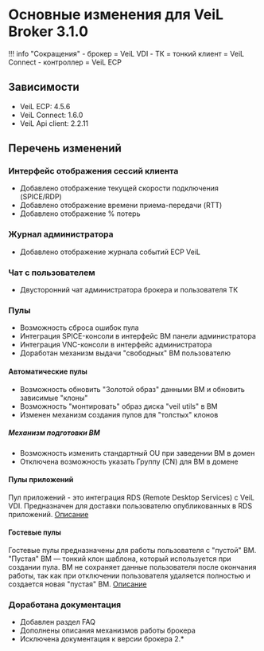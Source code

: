 # Основные изменения для VeiL Broker 3.1.0

!!! info "Сокращения"
    - брокер = VeiL VDI
    - ТК = тонкий клиент = VeiL Connect
    - контроллер = VeiL ECP

## Зависимости
- VeiL ECP: 4.5.6
- VeiL Connect: 1.6.0
- VeiL Api client: 2.2.11

## Перечень изменений
### Интерфейс отображения сессий клиента
* Добавлено отображение текущей скорости подключения (SPICE/RDP)
* Добавлено отображение времени приема-передачи (RTT)
* Добавлено отображение % потерь

### Журнал администратора
* Добавлено отображение журнала событий ECP VeiL

### Чат с пользователем
* Двусторонний чат администратора брокера и пользователя ТК

### Пулы
* Возможность сброса ошибок пула
* Интеграция SPICE-консоли в интерфейс ВМ панели администратора
* Интеграция VNC-консоли в интерфейс администратора
* Доработан механизм выдачи "свободных" ВМ пользователю

#### Автоматические пулы
* Возможность обновить "Золотой образ" данными ВМ и обновить зависимые "клоны"
* Возможность "монтировать" образ диска "veil utils" в ВМ
* Изменен механизм создания пулов для "толстых" клонов

##### Механизм подготовки ВМ
* Возможность изменить стандартный OU при заведении ВМ в домен
* Отключена возможность указать Группу (CN) для ВМ в домене

#### Пулы приложений   
Пул приложений - это интеграция RDS (Remote Desktop Services) с VeiL VDI. Предназначен для доставки пользователю 
опубликованных в RDS приложений.
[Описание](../pools/apps-pool.md)

#### Гостевые пулы
Гостевые пулы предназначены для работы пользователя с "пустой" ВМ. "Пустая" ВМ — тонкий клон шаблона, 
который используется при создании пула. ВМ не сохраняет данные пользователя после окончания работы, 
так как при отключении пользователя удаляется полностью и создается новая "пустая" ВМ. 
[Описание](../pools/guest_pool.md)

### Доработана документация
* Добавлен раздел FAQ
* Дополнены описания механизмов работы брокера
* Исключена документация к версии брокера 2.*
